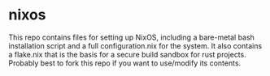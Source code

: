 # nixos
This repo contains files for setting up NixOS, including a bare-metal bash installation script and a full configuration.nix for the system. It also contains a flake.nix that is the basis for a secure build sandbox for rust projects. Probably best to fork this repo if you want to use/modify its contents.
